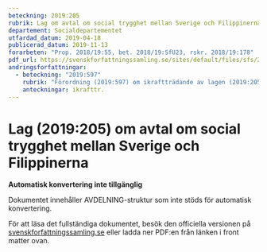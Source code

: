 ```yaml
---
beteckning: 2019:205
rubrik: Lag om avtal om social trygghet mellan Sverige och Filippinerna
departement: Socialdepartementet
utfardad_datum: 2019-04-18
publicerad_datum: 2019-11-13
forarbeten: "Prop. 2018/19:55, bet. 2018/19:SfU23, rskr. 2018/19:178"
pdf_url: https://svenskforfattningssamling.se/sites/default/files/sfs/2019-04/SFS2019-205.pdf
andringsforfattningar:
  - beteckning: "2019:597"
    rubrik: "Förordning (2019:597) om ikraftträdande av lagen (2019:205) om avtal om social trygghet mellan Sverige och Filippinerna"
    anteckningar: ikrafttr.
---
```


# Lag (2019:205) om avtal om social trygghet mellan Sverige och Filippinerna

**Automatisk konvertering inte tillgänglig**

Dokumentet innehåller AVDELNING-struktur som inte stöds för automatisk konvertering.

För att läsa det fullständiga dokumentet, besök den officiella versionen på [svenskforfattningssamling.se](https://svenskforfattningssamling.se/) eller ladda ner PDF:en från länken i front matter ovan.